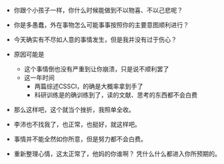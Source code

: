 - 你跟个小孩子一样，你什么时候能做到不以物喜、不以己悲呢？



- 你是多愚蠢，外在事物怎么可能事事按照你的主要意图顺利进行？


- 今天确实有不尽如人意的事情发生，但是我并没有过于伤心？


- 原因可能是
	- 这个事情倒也没有严重到让你崩溃，只是说不顺利罢了
	- 这一年时间
		- 两篇综述CSSCI，的确是大概率拿到手了
		- 科研训练是的确训练到了，读的文献、思考的东西都不会白费
- 那么这样吧，这个就当个挫折，我照单全收。




- 李沛也不找我了，也正常，也挺好，就这样吧。

- 事情并不能全然如你所意，但是努力都不会白费。 

- 重新整理心情，这太正常了，他妈的你谁啊？ 凭什么什么都进入你所预期的。